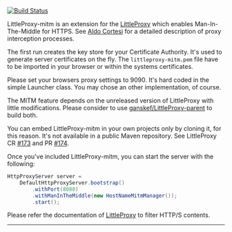 [![Build Status](https://travis-ci.org/ganskef/LittleProxy-parent.png?branch=master)](https://travis-ci.org/ganskef/LittleProxy-parent)

LittleProxy-mitm is an extension for the [LittleProxy](https://github.com/adamfisk/LittleProxy) which enables Man-In-The-Middle for HTTPS. See [Aldo Cortesi](http://corte.si/posts/code/mitmproxy/howitworks/index.html) for a detailed description of proxy interception processes.

The first run creates the key store for your Certificate Authority. It's used to generate server certificates on the fly. The ```littleproxy-mitm.pem``` file have to be imported in your browser or within the systems certificates.

Please set your browsers proxy settings to 9090. It's hard coded in the simple Launcher class. You may chose an other implementation, of course.


The MITM feature depends on the unreleased version of LittleProxy with little modifications. Please consider to use [ganskef/LittleProxy-parent](https://github.com/ganskef/LittleProxy-parent) to build both.


You can embed LittleProxy-mitm in your own projects only by cloning it, for this reason. It's not available in a public Maven repository. See LittleProxy CR [#173](https://github.com/adamfisk/LittleProxy/issues/173) and PR [#174](https://github.com/adamfisk/LittleProxy/pull/174).


Once you've included LittleProxy-mitm, you can start the server with the following:

```java
HttpProxyServer server =
    DefaultHttpProxyServer.bootstrap()
        .withPort(8080)
        .withManInTheMiddle(new HostNameMitmManager());
        .start();
```

Please refer the documentation of [LittleProxy](https://github.com/adamfisk/LittleProxy) to filter HTTP/S contents.

---------------

